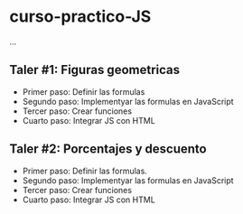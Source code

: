 # curso-practico-JS

...

## Taler #1: Figuras geometricas

- Primer paso: Definir las formulas
- Segundo paso: Implementyar las formulas en JavaScript
- Tercer paso: Crear funciones
- Cuarto paso: Integrar JS con HTML

## Taler #2: Porcentajes y descuento

- Primer paso: Definir las formulas.
- Segundo paso: Implementyar las formulas en JavaScript
- Tercer paso: Crear funciones
- Cuarto paso: Integrar JS con HTML